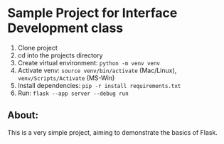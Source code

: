 # Sample Project for Interface Development class

1. Clone project
1. cd into the projects directory
1. Create virtual environment: ```python -m venv venv```
1. Activate venv: ```source venv/bin/activate``` (Mac/Linux), ```venv/Scripts/Activate``` (MS-Win)
1. Install dependencies: ```pip -r install requirements.txt```
1. Run: ```flask --app server --debug run```

## About: 

This is a very simple project, aiming to demonstrate the basics of Flask.

